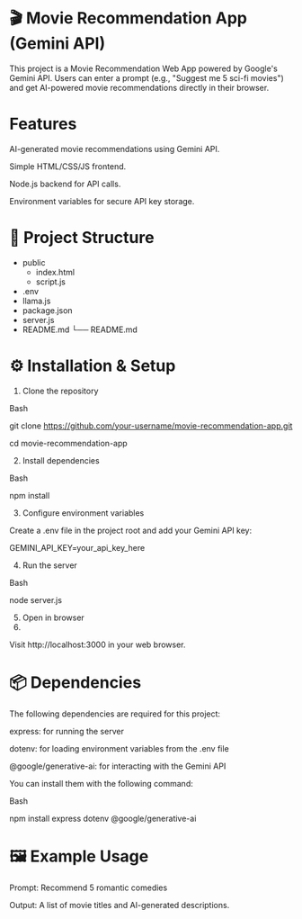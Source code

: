 # 🎬 Movie Recommendation App (Gemini API)
This project is a Movie Recommendation Web App powered by Google's Gemini API.
Users can enter a prompt (e.g., "Suggest me 5 sci-fi movies") and get AI-powered movie recommendations directly in their browser.

# Features
AI-generated movie recommendations using Gemini API.

Simple HTML/CSS/JS frontend.

Node.js backend for API calls.

Environment variables for secure API key storage.




# 📂 Project Structure

- public
  - index.html
  - script.js
- .env
- llama.js
- package.json
- server.js
- README.md
└── README.md




# ⚙️ Installation & Setup
1. Clone the repository

Bash

git clone https://github.com/your-username/movie-recommendation-app.git

cd movie-recommendation-app

2. Install dependencies

Bash

npm install

3. Configure environment variables

Create a .env file in the project root and add your Gemini API key:

GEMINI_API_KEY=your_api_key_here

4. Run the server

Bash

node server.js

5. Open in browser
6. 
Visit http://localhost:3000 in your web browser.

# 📦 Dependencies
The following dependencies are required for this project:

express: for running the server

dotenv: for loading environment variables from the .env file

@google/generative-ai: for interacting with the Gemini API

You can install them with the following command:

Bash

npm install express dotenv @google/generative-ai

# 🖼️ Example Usage
Prompt: Recommend 5 romantic comedies

Output: A list of movie titles and AI-generated descriptions.
